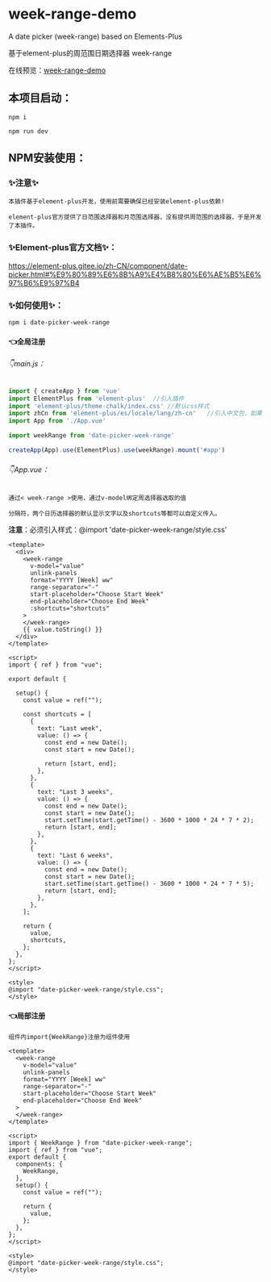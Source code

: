 # week-range-demo
A date picker (week-range)  based on Elements-Plus

基于element-plus的周范围日期选择器 week-range

在线预览：[week-range-demo](https://taetae1114.github.io/week-range-demo/)

## 本项目启动：

```
npm i

npm run dev
```



## NPM安装使用：

### :sparkles:注意:sparkles:

`本插件基于element-plus开发，使用前需要确保已经安装element-plus依赖!`

`element-plus官方提供了日范围选择器和月范围选择器，没有提供周范围的选择器，于是开发了本插件。`

### :sparkles:Element-plus官方文档:sparkles:：

https://element-plus.gitee.io/zh-CN/component/date-picker.html#%E9%80%89%E6%8B%A9%E4%B8%80%E6%AE%B5%E6%97%B6%E9%97%B4

### :sparkles:如何使用:sparkles:：

```
npm i date-picker-week-range
```

#### :point_left:全局注册

###### :point_down:main.js：

```js
import { createApp } from 'vue'
import ElementPlus from 'element-plus'  //引入插件
import 'element-plus/theme-chalk/index.css' //默认css样式
import zhCn from 'element-plus/es/locale/lang/zh-cn'   //引入中文包，如果你需要的话
import App from './App.vue'

import weekRange from 'date-picker-week-range'

createApp(App).use(ElementPlus).use(weekRange).mount('#app')
```

###### :point_down:App.vue：

`通过< week-range >使用，通过v-model绑定周选择器选取的值`

`分隔符，两个日历选择器的默认显示文字以及shortcuts等都可以自定义传入。`

**注意**：必须引入样式：@import 'date-picker-week-range/style.css'

```vue
<template>
  <div>
    <week-range
      v-model="value"
      unlink-panels
      format="YYYY [Week] ww"
      range-separator="-"
      start-placeholder="Choose Start Week"
      end-placeholder="Choose End Week"
      :shortcuts="shortcuts"
    >
    </week-range>
    {{ value.toString() }}
  </div>
</template>
 
<script>
import { ref } from "vue";

export default {

  setup() {
    const value = ref("");

    const shortcuts = [
      {
        text: "Last week",
        value: () => {
          const end = new Date();
          const start = new Date();

          return [start, end];
        },
      },
      {
        text: "Last 3 weeks",
        value: () => {
          const end = new Date();
          const start = new Date();
          start.setTime(start.getTime() - 3600 * 1000 * 24 * 7 * 2);
          return [start, end];
        },
      },
      {
        text: "Last 6 weeks",
        value: () => {
          const end = new Date();
          const start = new Date();
          start.setTime(start.getTime() - 3600 * 1000 * 24 * 7 * 5);
          return [start, end];
        },
      },
    ];

    return {
      value,
      shortcuts,
    };
  },
};
</script>
 
<style>
@import "date-picker-week-range/style.css";
</style>
```



#### :point_left:局部注册

`组件内import{WeekRange}注册为组件使用`

```vue
<template>
  <week-range
    v-model="value"
    unlink-panels
    format="YYYY [Week] ww"
    range-separator="-"
    start-placeholder="Choose Start Week"
    end-placeholder="Choose End Week"
  >
  </week-range>
</template>

<script>
import { WeekRange } from "date-picker-week-range";
import { ref } from "vue";
export default {
  components: {
    WeekRange,
  },
  setup() {
    const value = ref("");

    return {
      value,
    };
  },
};
</script>

<style>
@import "date-picker-week-range/style.css";
</style>
```

